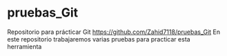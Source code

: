 # pruebas_Git
Repositorio para prácticar Git
https://github.com/Zahid7118/pruebas_Git
En este repositorio trabajaremos varias pruebas para practicar esta herramienta
